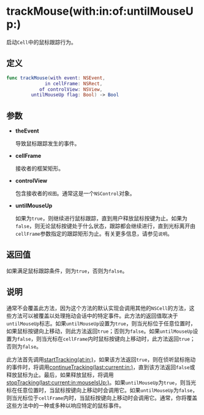 # trackMouse(with:in:of:untilMouseUp:)

启动`Cell`中的鼠标跟踪行为。

## 定义

```swift
func trackMouse(with event: NSEvent, 
              in cellFrame: NSRect, 
            of controlView: NSView, 
         untilMouseUp flag: Bool) -> Bool
```

## 参数

* **theEvent**

    导致鼠标跟踪发生的事件。

* **cellFrame**

    接收者的框架矩形。

* **controlView**

    包含接收者的`视图`。通常这是一个`NSControl`对象。

* **untilMouseUp**

    如果为`true`，则继续进行鼠标跟踪，直到用户释放鼠标按键为止。如果为`false`，则无论鼠标按键处于什么状态，跟踪都会继续进行，直到光标离开由`cellFrame`参数指定的跟踪矩形为止。有关更多信息，请参见`说明`。

## 返回值

如果满足鼠标跟踪条件，则为`true`，否则为`false`。

## 说明

通常不会覆盖此方法，因为这个方法的默认实现会调用其他的`NSCell`的方法，这些方法可以被覆盖以处理拖动会话中的特定事件。此方法的返回值取决于`untilMouseUp`标志。如果`untilMouseUp`设置为`true`，则当光标位于任意位置时，如果鼠标按键向上移动，则此方法返回`true`；否则为`false`。如果`untilMouseUp`设置为`false`，则当光标在`cellFrame`内时鼠标按键向上移动时，此方法返回`true`；否则为`false`。

此方法首先调用[startTracking(at:in:)](./1526663-starttracking.md)，如果该方法返回`true`，则在侦听鼠标拖动的事件时，将调用[continueTracking(last:current:in:)]()，直到该方法返回`false`或释放鼠标为止。最后，如果释放鼠标，将调用[stopTracking(last:current:in:mouseIsUp:)]()。如果`untilMouseUp`为`true`，则当光标在任意位置时，当鼠标按键向上移动时会调用它。如果`untilMouseUp`为`false`，则当光标位于`cellFrame`内时，当鼠标按键向上移动时会调用它。通常，你将覆盖这些方法中的一种或多种以响应特定的鼠标事件。

